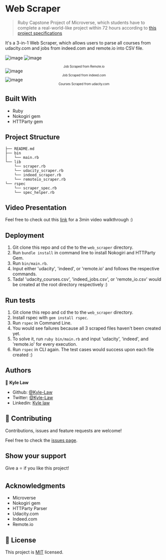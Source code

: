 # Web Scraper

> Ruby Capstone Project of Microverse, which students have to complete a real-world-like project within 72 hours according to [this project specifications](https://www.notion.so/microverse/Build-your-own-scraper-f54eaca54d8a4d758a5f0141468127a8)

It's a 3-in-1 Web Scraper, which allows users to parse all courses from udacity.com and jobs from indeed.com and remote.io into CSV file. 

![image](https://user-images.githubusercontent.com/55923773/76555459-a1e0de80-64d2-11ea-85f1-3e8209ad2b10.png)
![image](https://user-images.githubusercontent.com/55923773/76562091-934cf400-64df-11ea-8eb5-a0bf44be1394.png)
<small><small><center>Job Scraped from Remote.io</center></small></small>
![image](https://user-images.githubusercontent.com/55923773/76562763-06a33580-64e1-11ea-8ab4-9c498d4fd947.png)
<small><small><center>Job Scraped from indeed.com</center></small></small>
![image](https://user-images.githubusercontent.com/55923773/76562843-2dfa0280-64e1-11ea-8310-9637c57daa23.png)
<small><small><center>Courses Scraped from udacity.com</center></small></small>

## Built With

- Ruby
- Nokogiri gem
- HTTParty gem

## Project Structure

```
├── README.md
├── bin
│   └── main.rb
└── lib
    └── scraper.rb
    └── udacity_scraper.rb
    └── indeed_scraper.rb
    └── remoteio_scraper.rb
└── rspec
    └── scraper_spec.rb
    └── spec_helper.rb
```

## Video Presentation
Feel free to check out this [link](https://www.youtube.com/watch?v=BRg-9HNG4BI&feature=youtu.be) for a 3min video walkthrough :)

## Deployment
1) Git clone this repo and cd the to the `web_scraper` directory.
2) Run `bundle install` in command line to install Nokogiri and HTTParty Gem.
3) Run `bin/main.rb`.
4) Input either 'udacity', 'indeed', or 'remote.io' and follows the respective commands.
5) Tada! 'udacity_courses.csv', 'indeed_jobs.csv', or 'remote_io.csv' would be created at the root directory respectively :)

## Run tests
1) Git clone this repo and cd the to the `web_scraper` directory.
2) Install rspec with `gem install rspec`.
3) Run `rspec` in Command Line.
4) You would see failures because all 3 scraped files haven't been created yet.
5) To solve it, run `ruby bin/main.rb` and input 'udacity', 'indeed', and 'remote.io' for every execution.
6) Run `rspec` in CLI again. The test cases would success upon each file created :)

## Authors

👤 **Kyle Law**

- Github: [@Kyle-Law](https://github.com/Kyle-Law)
- Twitter: [@Kyle-Law](https://twitter.com/ZhunKhing)
- Linkedin: [Kyle law](https://www.linkedin.com/in/kyle-lawzhunkhing/)

## 🤝 Contributing

Contributions, issues and feature requests are welcome!

Feel free to check the [issues page](https://github.com/Kyle-Law/web_scraper/issues?q=is%3Aissue+is%3Aopen+sort%3Aupdated-desc).

## Show your support

Give a ⭐️ if you like this project!

## Acknowledgments

- Microverse
- Nokogiri gem
- HTTParty Parser
- Udacity.com
- Indeed.com
- Remote.io

## 📝 License

This project is [MIT](LICENSE) licensed.
